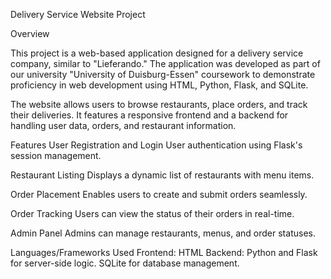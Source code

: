 Delivery Service Website Project

Overview

This project is a web-based application designed for a delivery service company, similar to "Lieferando." The application was developed as part of our university "University of Duisburg-Essen" coursework to 
demonstrate proficiency in web development using HTML, Python, Flask, and SQLite.

The website allows users to browse restaurants, place orders, and track their deliveries. It features a responsive frontend and a backend for handling user data, orders, and restaurant information.

Features
User Registration and Login
User authentication using Flask's session management.

Restaurant Listing
Displays a dynamic list of restaurants with menu items.

Order Placement
Enables users to create and submit orders seamlessly.

Order Tracking
Users can view the status of their orders in real-time.

Admin Panel
Admins can manage restaurants, menus, and order statuses.

Languages/Frameworks Used
Frontend: HTML
Backend: Python and Flask for server-side logic. SQLite for database management.
